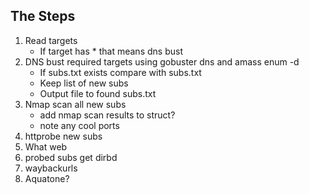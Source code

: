 ## The Steps
1.  Read targets
    *   If target has * that means dns bust
2.  DNS bust required targets using gobuster dns and amass enum -d
    *   If subs.txt exists compare with subs.txt
    *   Keep list of new subs
    *   Output file to found subs.txt
3.  Nmap scan all new subs
    *   add nmap scan results to struct?
    *   note any cool ports
4.  httprobe new subs
5.  What web
5.  probed subs get dirbd
6.  waybackurls
7.  Aquatone?
    
